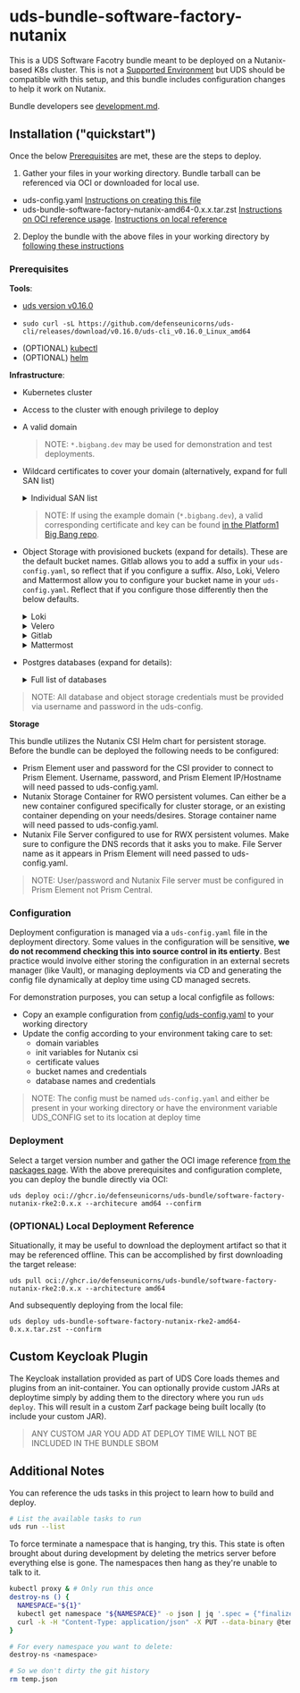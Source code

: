 # uds-bundle-software-factory-nutanix

This is a UDS Software Facotry bundle meant to be deployed on a Nutanix-based K8s cluster. This is not a [Supported Environment](https://uds.defenseunicorns.com/reference/uds-core/distribution-support/) but UDS should be compatible with this setup, and this bundle includes configuration changes to help it work on Nutanix.

Bundle developers see [development.md](docs/development.md).

## Installation ("quickstart")
Once the below [Prerequisites](#prerequisites) are met, these are the steps to deploy.
1) Gather your files in your working directory. Bundle tarball can be referenced via OCI or downloaded for local use.
  - uds-config.yaml [Instructions on creating this file](#Configuration)
  - uds-bundle-software-factory-nutanix-amd64-0.x.x.tar.zst [Instructions on OCI reference usage](#deployment). [Instructions on local reference](#(optional)-local-deployment-reference)
2) Deploy the bundle with the above files in your working directory by [following these instructions](#deployment)

### Prerequisites
**Tools**:
* [uds version v0.16.0](https://github.com/defenseunicorns/uds-cli/tree/v0.16.0)
- `sudo curl -sL https://github.com/defenseunicorns/uds-cli/releases/download/v0.16.0/uds-cli_v0.16.0_Linux_amd64`
* (OPTIONAL) [kubectl](https://kubernetes.io/docs/tasks/tools/#kubectl)
* (OPTIONAL) [helm](https://github.com/helm/helm)

**Infrastructure**:
* Kubernetes cluster
* Access to the cluster with enough privilege to deploy
* A valid domain
  > NOTE: `*.bigbang.dev` may be used for demonstration and test deployments.
* Wildcard certificates to cover your domain (alternatively, expand for full SAN list)
  <details>
    <summary>Individual SAN list </summary>

	* `confluence.your.domain`
	* `gitlab.your.domain`
	* `*.pages.your.domain`
	* `registry.your.domain`
	* `gitlab.your.domain`
	* `jira.your.domain`
	* `keycloak.your.domain`
	* `kiali.your.domain`
	* `chat.your.domain`
	* `grafana.your.domain`
	* `neuvector.your.domain`
	* `nexus.your.domain`
	* `sonarqube.your.domain`
    * `tracing.your.domain`
  </details>

  > NOTE: If using the example domain (`*.bigbang.dev`), a valid corresponding certificate and key can be found [in the Platform1 Big Bang repo](https://repo1.dso.mil/big-bang/bigbang/-/blob/master/chart/ingress-certs.yaml?ref_type=heads).
* Object Storage with provisioned buckets (expand for details).
These are the default bucket names. Gitlab allows you to add a suffix in your `uds-config.yaml`, so reflect that if you configure a suffix. Also, Loki, Velero and Mattermost allow you to configure your bucket name in your `uds-config.yaml`. Reflect that if you configure those differently then the below defaults.
  <details>
    <summary> Loki </summary>

    * loki-chunks-bucket
    * loki-ruler-bucket
    * loki-admin-bucket
  </details>
  <details>
    <summary> Velero </summary>

    * velero-backups
  </details>
  <details>
    <summary> Gitlab </summary>

    * uds-gitlab-artifacts
    * uds-gitlab-backups
    * uds-gitlab-ci-secure-files
    * uds-gitlab-dependency-proxy
    * uds-gitlab-lfs
    * uds-gitlab-mr-diffs
    * uds-gitlab-packages
    * uds-gitlab-pages
    * uds-gitlab-terraform-state
    * uds-gitlab-uploads
    * uds-gitlab-registry
    * uds-gitlab-tmp
  </details>
  <details>
    <summary> Mattermost </summary>

    * mattermost-bucket
  </details>
* Postgres databases (expand for details):
  <details>
    <summary> Full list of databases </summary>

  * Keycloak
  * Gitlab
  * Sonarqube
  * Jira
  * Confluence
  * Mattermost
  * Nexus
  </details>

> NOTE: All database and object storage credentials must be provided via username and password in the uds-config.

**Storage**

This bundle utilizes the Nutanix CSI Helm chart for persistent storage. Before the bundle can be deployed the following needs to be configured:
* Prism Element user and password for the CSI provider to connect to Prism Element. Username, password, and Prism Element IP/Hostname will need passed to uds-config.yaml.
* Nutanix Storage Container for RWO persistent volumes. Can either be a new container configured specifically for cluster storage, or an existing container depending on your needs/desires. Storage container name will need passed to uds-config.yaml.
* Nutanix File Server configured to use for RWX persistent volumes. Make sure to configure the DNS records that it asks you to make. File Server name as it appears in Prism Element will need passed to uds-config.yaml.

> NOTE: User/password and Nutanix File server must be configured in Prism Element not Prism Central.

### Configuration
Deployment configuration is managed via a `uds-config.yaml` file in the deployment directory. Some values in the configuration will be sensitive, **we do not recommend checking this into source control in its entierty**. Best practice would involve either storing the configuration in an external secrets manager (like Vault), or managing deployments via CD and generating the config file dynamically at deploy time using CD managed secrets.

For demonstration purposes, you can setup a local configfile as follows:
* Copy an example configuration from [config/uds-config.yaml](config/uds-config.yaml) to your working directory
* Update the config according to your environment taking care to set:
  * domain variables
  * init variables for Nutanix csi
  * certificate values
  * bucket names and credentials
  * database names and credentials

> NOTE: The config must be named `uds-config.yaml` and either be present in your working directory or have the environment variable UDS_CONFIG set to its location at deploy time

### Deployment
Select a target version number and gather the OCI image reference [from the packages page](https://github.com/orgs/defenseunicorns/packages?repo_name=uds-bundle-software-factory-nutanix). With the above prerequisites and configuration complete, you can deploy the bundle directly via OCI:
```
uds deploy oci://ghcr.io/defenseunicorns/uds-bundle/software-factory-nutanix-rke2:0.x.x --architecure amd64 --confirm
```

### (OPTIONAL) Local Deployment Reference
Situationally, it may be useful to download the deployment artifact so that it may be referenced offline. This can be accomplished by first downloading the target release:
```
uds pull oci://ghcr.io/defenseunicorns/uds-bundle/software-factory-nutanix-rke2:0.x.x --architecture amd64
```

And subsequently deploying from the local file:
```
uds deploy uds-bundle-software-factory-nutanix-rke2-amd64-0.x.x.tar.zst --confirm
```
## Custom Keycloak Plugin
The Keycloak installation provided as part of UDS Core loads themes and plugins from an init-container. You can optionally provide custom JARs at deploytime simply by adding them to the directory where you run `uds deploy`. This will result in a custom Zarf package being built locally (to include your custom JAR).

> ANY CUSTOM JAR YOU ADD AT DEPLOY TIME WILL NOT BE INCLUDED IN THE BUNDLE SBOM

## Additional Notes
You can reference the uds tasks in this project to learn how to build and deploy.

```bash
# List the available tasks to run
uds run --list
```

To force terminate a namespace that is hanging, try this. This state is often brought about during development by deleting the metrics
server before everything else is gone. The namespaces then hang as they're unable to talk to it.

```bash
kubectl proxy & # Only run this once
destroy-ns () {
  NAMESPACE="${1}"
  kubectl get namespace "${NAMESPACE}" -o json | jq '.spec = {"finalizers":[]}' > temp.json
  curl -k -H "Content-Type: application/json" -X PUT --data-binary @temp.json 127.0.0.1:8001/api/v1/namespaces/$NAMESPACE/finalize
}

# For every namespace you want to delete:
destroy-ns <namespace>

# So we don't dirty the git history
rm temp.json
```
